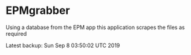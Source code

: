 # EPMgrabber
Using a database from the EPM app this application scrapes the files as required


Latest backup: Sun Sep 8 03:50:02 UTC 2019
